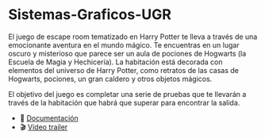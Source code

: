 # Sistemas-Graficos-UGR

El juego de escape room tematizado en Harry Potter te lleva a través de una emocionante aventura en el mundo mágico. Te encuentras en un lugar oscuro y misterioso que parece ser un aula de pociones de Hogwarts (la Escuela de Magia y Hechicería). La habitación está decorada con elementos del universo de Harry Potter, como retratos de las casas de Hogwarts, pociones, un gran caldero y otros objetos mágicos.

El objetivo del juego es completar una serie de pruebas que te llevarán a través de la habitación que habrá que superar para encontrar la salida.

- :page_with_curl: [Documentación](Documentacion/Documentación_EscapeRoom.pdf)
- 	:clapper: [Vídeo trailer](Documentacion/escape_room.mp4)

